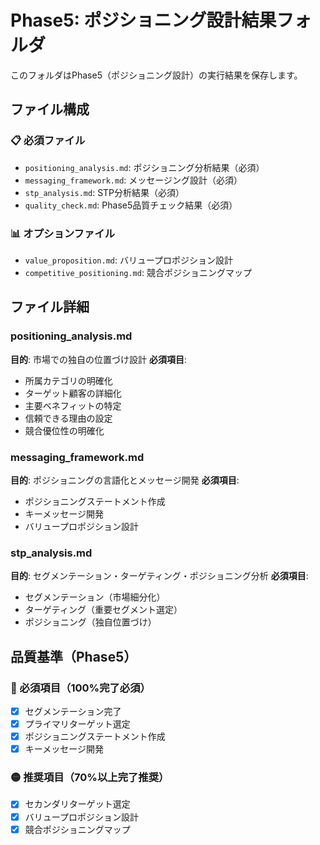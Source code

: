 # Phase5: ポジショニング設計結果フォルダ

このフォルダはPhase5（ポジショニング設計）の実行結果を保存します。

## ファイル構成

### 📋 必須ファイル
- `positioning_analysis.md`: ポジショニング分析結果（必須）
- `messaging_framework.md`: メッセージング設計（必須）
- `stp_analysis.md`: STP分析結果（必須）
- `quality_check.md`: Phase5品質チェック結果（必須）

### 📊 オプションファイル
- `value_proposition.md`: バリュープロポジション設計
- `competitive_positioning.md`: 競合ポジショニングマップ

## ファイル詳細

### positioning_analysis.md
**目的**: 市場での独自の位置づけ設計
**必須項目**:
- 所属カテゴリの明確化
- ターゲット顧客の詳細化
- 主要ベネフィットの特定
- 信頼できる理由の設定
- 競合優位性の明確化

### messaging_framework.md
**目的**: ポジショニングの言語化とメッセージ開発
**必須項目**:
- ポジショニングステートメント作成
- キーメッセージ開発
- バリュープロポジション設計

### stp_analysis.md
**目的**: セグメンテーション・ターゲティング・ポジショニング分析
**必須項目**:
- セグメンテーション（市場細分化）
- ターゲティング（重要セグメント選定）
- ポジショニング（独自位置づけ）

## 品質基準（Phase5）

### 🔴 必須項目（100%完了必須）
- [x] セグメンテーション完了
- [x] プライマリターゲット選定
- [x] ポジショニングステートメント作成
- [x] キーメッセージ開発

### 🟡 推奨項目（70%以上完了推奨）
- [x] セカンダリターゲット選定
- [x] バリュープロポジション設計
- [x] 競合ポジショニングマップ